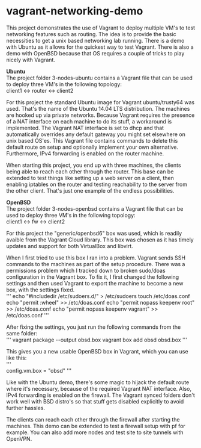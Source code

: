 # vagrant-networking-demo  
This project demonstrates the use of Vagrant to deploy multiple VM's to test networking features such as routing. The idea is to provide the basic necessities to get a unix based networking lab running. There is a demo with Ubuntu as it allows for the quickest way to test Vagrant. There is also a demo with OpenBSD because that OS requires a couple of tricks to play nicely with Vagrant.  
  
**Ubuntu**  
The project folder 3-nodes-ubuntu contains a Vagrant file that can be used to deploy three VM's in the following topology:  
client1 <-> router <-> client2  
  
For this project the standard Ubuntu image for Vagrant ubuntu/trusty64 was used. That's the name of the Ubuntu 14.04 LTS distribution. The machines are hooked up via private networks. Because Vagrant requires the presence of a NAT interface on each machine to do its stuff, a workaround is implemented. The Vagrant NAT interface is set to dhcp and that automatically overrides any default gateway you might set elsewhere on unix based OS'es. This Vagrant file contains commands to delete this default route on setup and optionally implement your own alternative. Furthermore, IPv4 forwarding is enabled on the router machine.  
  
When starting this project, you end up with three machines, the clients being able to reach each other through the router. This base can be extended to test things like setting up a web server on a client, then enabling iptables on the router and testing reachability to the server from the other client. That's just one example of the endless possibilities.  
  
**OpenBSD**  
The project folder 3-nodes-openbsd contains a Vagrant file that can be used to deploy three VM's in the following topology:  
client1 <-> fw <-> client2  
  
For this project the "generic/openbsd6" box was used, which is readily avaible from the Vagrant Cloud library. This box was chosen as it has timely updates and support for both VirtualBox and libvirt. 
  
When I first tried to use this box I ran into a problem. Vagrant sends SSH commands to the machines as part of the setup procedure. There was a permissions problem which I tracked down to broken sudo/doas configuration in the Vagrant box. To fix it, I first changed the following settings and then used Vagrant to export the machine to become a new box, with the settings fixed.  
'''
echo "#includedir /etc/sudoers.d/" > /etc/sudoers
touch /etc/doas.conf
echo "permit :wheel" >> /etc/doas.conf
echo "permit nopass keepenv root" >> /etc/doas.conf
echo "permit nopass keepenv vagrant" >> /etc/doas.conf
'''  
  
After fixing the settings, you just run the following commands from the same folder:  
'''
vagrant package --output obsd.box
vagrant box add obsd obsd.box
'''  
  
This gives you a new usable OpenBSD box in Vagrant, which you can use like this:  
'''  
config.vm.box = "obsd"
'''  
  
Like with the Ubuntu demo, there's some magic to hijack the default route where it's necessary, because of the required Vagrant NAT interface. Also, IPv4 forwarding is enabled on the firewall. The Vagrant synced folders don't work well with BSD distro's so that stuff gets disabled explicitly to avoid further hassles.  
  
The clients can reach each other through the firewall after starting the machines. This demo can be extended to test a firewall setup with pf for example. You can also add more nodes and test site to site tunnels with OpenVPN.  
